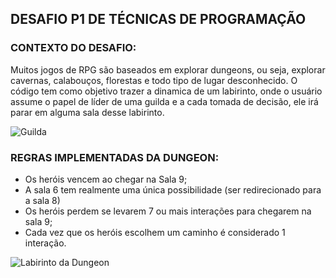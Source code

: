 ## DESAFIO P1 DE TÉCNICAS DE PROGRAMAÇÃO

### CONTEXTO DO DESAFIO:

Muitos jogos de RPG são baseados em explorar dungeons, ou seja, explorar cavernas, calabouços, florestas e todo tipo de lugar desconhecido.
O código tem como objetivo trazer a dinamica de um labirinto, onde o usuário assume o papel de líder de uma guilda e a cada tomada de decisão,
ele irá parar em alguma sala desse labirinto. 

![Guilda](https://github.com/moniquemelo/Tecnicas_N1/blob/master/Dungeon.png)

### REGRAS IMPLEMENTADAS DA DUNGEON:
- Os heróis vencem ao chegar na Sala 9;
- A sala 6 tem realmente uma única possibilidade (ser redirecionado para a sala 8)
- Os heróis perdem se levarem 7 ou mais interações para chegarem na sala 9;
- Cada vez que os heróis escolhem um caminho é considerado 1 interação.

![Labirinto da Dungeon](https://github.com/moniquemelo/Tecnicas_N1/blob/master/Labirinto.png)
